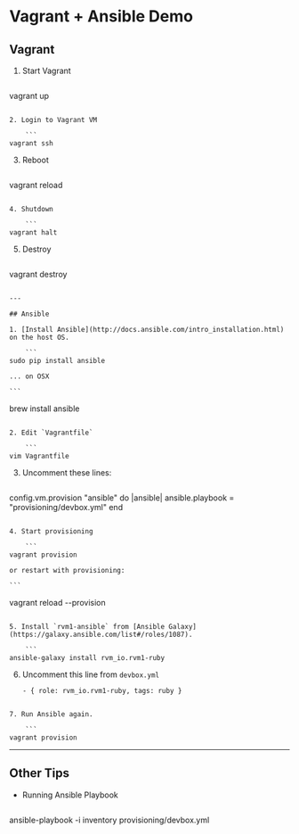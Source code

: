 # Vagrant + Ansible Demo #

## Vagrant

1. Start Vagrant

	```
vagrant up
```

2. Login to Vagrant VM

	```
vagrant ssh
```

3. Reboot

	```
vagrant reload
```

4. Shutdown

	```
vagrant halt
```

5. Destroy

	```
vagrant destroy
```

---

## Ansible

1. [Install Ansible](http://docs.ansible.com/intro_installation.html) on the host OS.

	```
sudo pip install ansible
```

	... on OSX
	
	```
brew install ansible
```

2. Edit `Vagrantfile`

	```
vim Vagrantfile
```

3. Uncomment these lines:

	```
config.vm.provision "ansible" do |ansible|
	ansible.playbook = "provisioning/devbox.yml"
end
```

4. Start provisioning

	```
vagrant provision
```

	or restart with provisioning:

	```
vagrant reload --provision
```

5. Install `rvm1-ansible` from [Ansible Galaxy](https://galaxy.ansible.com/list#/roles/1087).

	```
ansible-galaxy install rvm_io.rvm1-ruby
```

6. Uncomment this line from `devbox.yml`

	```
   - { role: rvm_io.rvm1-ruby, tags: ruby }
```

7. Run Ansible again.

	```
vagrant provision
```
---

## Other Tips

* Running Ansible Playbook

	```
ansible-playbook -i inventory provisioning/devbox.yml
```
